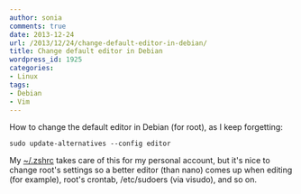 ```yaml
---
author: sonia
comments: true
date: 2013-12-24
url: /2013/12/24/change-default-editor-in-debian/
title: Change default editor in Debian
wordpress_id: 1925
categories:
- Linux
tags:
- Debian
- Vim
---
```


How to change the default editor in Debian (for root), as I keep forgetting:

`sudo update-alternatives --config editor`

My [~/.zshrc](http://zshwiki.org/home/) takes care of this for my personal account, but it's nice to change root's settings so a better editor (than nano) comes up when editing (for example), root's crontab, /etc/sudoers (via visudo), and so on.
